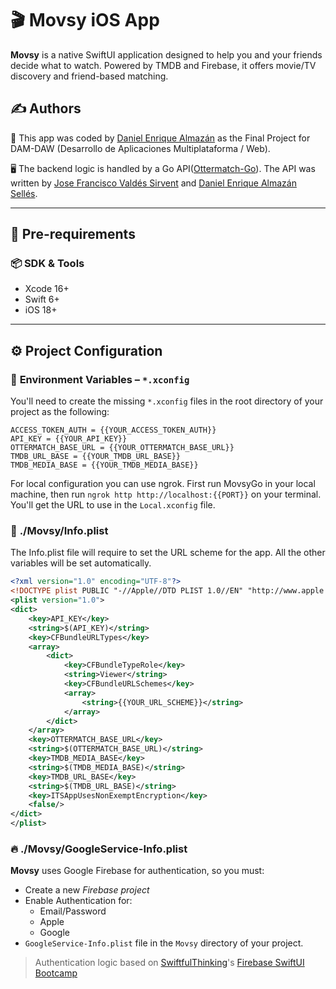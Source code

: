 # 🎬 **Movsy iOS App**
**Movsy** is a native SwiftUI application designed to help you and your friends decide what to watch. Powered by TMDB and Firebase, it offers movie/TV discovery and friend-based matching.

## ✍️ **Authors**

📱 This app was coded by [Daniel Enrique Almazán](https://github.com/DanielAlmazan) as the Final Project for DAM-DAW (Desarrollo de Aplicaciones Multiplataforma / Web).

🖥️ The backend logic is handled by a Go API([Ottermatch-Go](https://github.com/josefrvaldes/Ottermatch-Go)). The API was written by [Jose Francisco Valdés Sirvent](https://github.com/josefrvaldes) and [Daniel Enrique Almazán Sellés](https://github.com/DanielAlmazan).

---

## 🚀 **Pre-requirements**

### 📦 **SDK & Tools**

- Xcode 16+
- Swift 6+
- iOS 18+

---

## ⚙️ **Project Configuration**

### 🔐 **Environment Variables – `*.xconfig`**

You'll need to create the missing `*.xconfig` files in the root directory of your project as the following:

```plaintext
ACCESS_TOKEN_AUTH = {{YOUR_ACCESS_TOKEN_AUTH}}
API_KEY = {{YOUR_API_KEY}}
OTTERMATCH_BASE_URL = {{YOUR_OTTERMATCH_BASE_URL}}
TMDB_URL_BASE = {{YOUR_TMDB_URL_BASE}}
TMDB_MEDIA_BASE = {{YOUR_TMDB_MEDIA_BASE}}
```

For local configuration you can use ngrok. First run MovsyGo in your local machine, then run `ngrok http http://localhost:{{PORT}}` on your terminal. You'll get the URL to use in the `Local.xconfig` file.


### 🧾 **./Movsy/Info.plist**

The Info.plist file will require to set the URL scheme for the app. All the other variables will be set automatically.

```xml
<?xml version="1.0" encoding="UTF-8"?>
<!DOCTYPE plist PUBLIC "-//Apple//DTD PLIST 1.0//EN" "http://www.apple.com/DTDs/PropertyList-1.0.dtd">
<plist version="1.0">
<dict>
	<key>API_KEY</key>
	<string>$(API_KEY)</string>
	<key>CFBundleURLTypes</key>
	<array>
		<dict>
			<key>CFBundleTypeRole</key>
			<string>Viewer</string>
			<key>CFBundleURLSchemes</key>
			<array>
				<string>{{YOUR_URL_SCHEME}}</string>
			</array>
		</dict>
	</array>
	<key>OTTERMATCH_BASE_URL</key>
	<string>$(OTTERMATCH_BASE_URL)</string>
	<key>TMDB_MEDIA_BASE</key>
	<string>$(TMDB_MEDIA_BASE)</string>
	<key>TMDB_URL_BASE</key>
	<string>$(TMDB_URL_BASE)</string>
	<key>ITSAppUsesNonExemptEncryption</key>
	<false/>
</dict>
</plist>
```


### 🔥 **./Movsy/GoogleService-Info.plist**

**Movsy** uses Google Firebase for authentication, so you must:
- Create a new *Firebase project*
- Enable Authentication for:
  - Email/Password
  - Apple
  - Google
- `GoogleService-Info.plist` file in the `Movsy` directory of your project.

> Authentication logic based on [SwiftfulThinking](https://github.com/SwiftfulThinking)'s [Firebase SwiftUI Bootcamp](https://github.com/SwiftfulThinking/Firebase-SwiftUI-Bootcamp)
